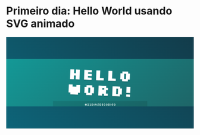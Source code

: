 # Primeiro dia: Hello World usando SVG animado

<img src="./public/svg-animado.png" alt="HelloWord" />
